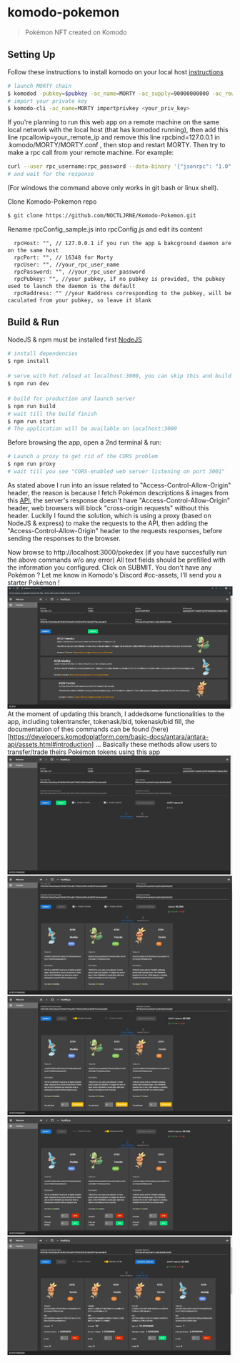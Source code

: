 # komodo-pokemon

> Pokémon NFT created on Komodo

## Setting Up
Follow these instructions to install komodo on your local host [instructions](https://docs.komodoplatform.com/notary/setup-Komodo-Notary-Node.html#install-komodo-by-compiling-it-from-source)
``` bash
# launch MORTY chain
$ komodod -pubkey=$pubkey -ac_name=MORTY -ac_supply=90000000000 -ac_reward=100000000 -ac_cc=3 -ac_staked=10 -addnode=95.217.44.58 -addnode=138.201.136.145 &
# import your private key
$ komodo-cli -ac_name=MORTY importprivkey <your_priv_key>
```
If you're planning to run this web app on a remote machine on the same local network with the local host (that has komodod running), then add this line rpcallowip=your_remote_ip and remove this line rpcbind=127.0.0.1 in .komodo/MORTY/MORTY.conf , then stop and restart MORTY.
 Then try to make a rpc call from your remote machine. For example:
 ``` bash
curl --user rpc_username:rpc_password --data-binary '{"jsonrpc": "1.0", "id":"curltest", "method": "getinfo", "params": [] }' -H 'content-type: text/plain;' http://<local_host_ip>:16348/
# and wait for the response
```
(For windows the command above only works in git bash or linux shell).

Clone Komodo-Pokemon repo
``` bash
$ git clone https://github.com/NOCTLJRNE/Komodo-Pokemon.git
```
Rename rpcConfig_sample.js into rpcConfig.js and edit its content 
```
  rpcHost: "", // 127.0.0.1 if you run the app & bakcground daemon are on the same host
  rpcPort: "", // 16348 for Morty
  rpcUser: "", //your_rpc_user_name
  rpcPassword: "", //your_rpc_user_password
  rpcPubkey: "", //your pubkey, if no pubkey is provided, the pubkey used to launch the daemon is the default
  rpcRaddress: "" //your Raddress corresponding to the pubkey, will be caculated from your pubkey, so leave it blank
```

## Build & Run
NodeJS & npm must be installed first [NodeJS](https://nodejs.org/en/)
``` bash
# install dependencies
$ npm install

# serve with hot reload at localhost:3000, you can skip this and build for production instead
$ npm run dev

# build for production and launch server
$ npm run build
# wait till the build finish
$ npm run start
# The application will be available on localhost:3000
```
Before browsing the app, open a 2nd terminal & run:
``` bash
# Launch a proxy to get rid of the CORS problem
$ npm run proxy
# wait till you see "CORS-enabled web server listening on port 3001"
```
As stated above I run into an issue related to "Access-Control-Allow-Origin" header, the reason is because I fetch Pokémon descriptions & images from this [API](http://pokeapi.glitch.me/v1/pokemon/), the server's response doesn't have "Access-Control-Allow-Origin" header, web browsers will block "cross-origin requests" without this header. Luckily I found the solution, which is using a proxy (based on NodeJS & express) to make the requests to the API, then adding the "Access-Control-Allow-Origin" header to the requests responses, before sending the responses to the browser. 
 
Now browse to http://localhost:3000/pokedex (if you have succesfully run the above commands w/o any error)
All text fields should be prefilled with the information you configured.
Click on SUBMIT.
You don't have any Pokémon ? Let me know in Komodo's Discord #cc-assets, I'll send you a starter Pokémon !
![stage1](https://raw.githubusercontent.com/NOCTLJRNE/Komodo-Pokemon/dex/img/01.JPG)
At the moment of updating this branch, I addedsome functionalities to the app, including tokentransfer, tokenask/bid, tokenask/bid fill, the documentation of thes commands can be found (here)[https://developers.komodoplatform.com/basic-docs/antara/antara-api/assets.html#introduction] ... Basically these methods allow users to transfer/trade theirs Pokémon tokens using this app 
![stage0](https://raw.githubusercontent.com/NOCTLJRNE/Komodo-Pokemon/dex/img/00-welcome.JPG)
![stage2](https://raw.githubusercontent.com/NOCTLJRNE/Komodo-Pokemon/dex/img/02-info.JPG)
![stage3](https://raw.githubusercontent.com/NOCTLJRNE/Komodo-Pokemon/dex/img/03-transfer.JPG)
![stage4](https://raw.githubusercontent.com/NOCTLJRNE/Komodo-Pokemon/dex/img/04-askbid.JPG)
![stage5](https://raw.githubusercontent.com/NOCTLJRNE/Komodo-Pokemon/dex/img/05-marketplace.JPG)
